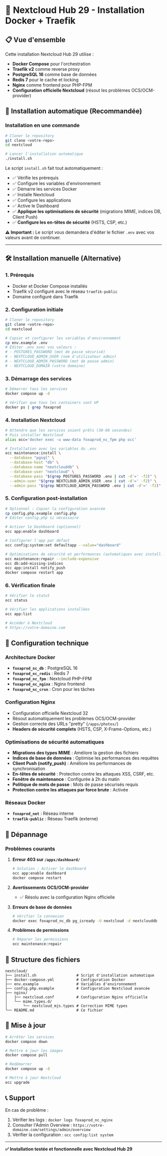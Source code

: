 # 🚀 Nextcloud Hub 29 - Installation Docker + Traefik

## 📋 Vue d'ensemble

Cette installation Nextcloud Hub 29 utilise :
- **Docker Compose** pour l'orchestration
- **Traefik v2** comme reverse proxy
- **PostgreSQL 16** comme base de données
- **Redis 7** pour le cache et locking
- **Nginx** comme frontend pour PHP-FPM
- **Configuration officielle Nextcloud** (résout les problèmes OCS/OCM-provider)

## 🚀 Installation automatique (Recommandée)

### Installation en une commande

```bash
# Cloner le repository
git clone <votre-repo>
cd nextcloud

# Lancer l'installation automatique
./install.sh
```

Le script `install.sh` fait tout automatiquement :
- ✅ Vérifie les prérequis
- ✅ Configure les variables d'environnement
- ✅ Démarre les services Docker
- ✅ Installe Nextcloud
- ✅ Configure les applications
- ✅ Active le Dashboard
- ✅ **Applique les optimisations de sécurité** (migrations MIME, indices DB, Client Push)
- ✅ **Configure les en-têtes de sécurité** (HSTS, CSP, etc.)

**⚠️ Important :** Le script vous demandera d'éditer le fichier `.env` avec vos valeurs avant de continuer.

---

## 🛠️ Installation manuelle (Alternative)

### 1. Prérequis
- Docker et Docker Compose installés
- Traefik v2 configuré avec le réseau `traefik-public`
- Domaine configuré dans Traefik

### 2. Configuration initiale

```bash
# Cloner le repository
git clone <votre-repo>
cd nextcloud

# Copier et configurer les variables d'environnement
cp env.example .env
# Éditer .env avec vos valeurs :
# - POSTGRES_PASSWORD (mot de passe sécurisé)
# - NEXTCLOUD_ADMIN_USER (nom d'utilisateur admin)
# - NEXTCLOUD_ADMIN_PASSWORD (mot de passe admin)
# - NEXTCLOUD_DOMAIN (votre domaine)
```

### 3. Démarrage des services

```bash
# Démarrer tous les services
docker compose up -d

# Vérifier que tous les containers sont UP
docker ps | grep foxaprod
```

### 4. Installation Nextcloud

```bash
# Attendre que les services soient prêts (30-60 secondes)
# Puis installer Nextcloud
alias occ='docker exec -u www-data foxaprod_nc_fpm php occ'

# Installation avec les variables du .env
occ maintenance:install \
  --database "pgsql" \
  --database-host "db" \
  --database-name "nextclouddb" \
  --database-user "nextcloud" \
  --database-pass "$(grep POSTGRES_PASSWORD .env | cut -d'=' -f2)" \
  --admin-user "$(grep NEXTCLOUD_ADMIN_USER .env | cut -d'=' -f2)" \
  --admin-pass "$(grep NEXTCLOUD_ADMIN_PASSWORD .env | cut -d'=' -f2)"
```

### 5. Configuration post-installation

```bash
# Optionnel : Copier la configuration avancée
cp config.php.example config.php
# Éditer config.php si nécessaire

# Activer le Dashboard (optionnel)
occ app:enable dashboard

# Configurer l'app par défaut
occ config:system:set defaultapp --value="dashboard"

# Optimisations de sécurité et performances (automatiques avec install.sh)
occ maintenance:repair --include-expensive
occ db:add-missing-indices
occ app:install notify_push
docker compose restart app
```

### 6. Vérification finale

```bash
# Vérifier le statut
occ status

# Vérifier les applications installées
occ app:list

# Accéder à Nextcloud
# https://votre-domaine.com
```

## 🔧 Configuration technique

### Architecture Docker
- **`foxaprod_nc_db`** : PostgreSQL 16
- **`foxaprod_nc_redis`** : Redis 7
- **`foxaprod_nc_fpm`** : Nextcloud PHP-FPM
- **`foxaprod_nc_nginx`** : Nginx frontend
- **`foxaprod_nc_cron`** : Cron pour les tâches

### Configuration Nginx
- Configuration officielle Nextcloud 32
- Résout automatiquement les problèmes OCS/OCM-provider
- Gestion correcte des URLs "pretty" (`/apps/photos/`)
- **Headers de sécurité complets** (HSTS, CSP, X-Frame-Options, etc.)

### Optimisations de sécurité automatiques
- **Migrations des types MIME** : Améliore la gestion des fichiers
- **Indices de base de données** : Optimise les performances des requêtes
- **Client Push (notify_push)** : Améliore les performances de synchronisation
- **En-têtes de sécurité** : Protection contre les attaques XSS, CSRF, etc.
- **Fenêtre de maintenance** : Configurée à 2h du matin
- **Politique de mots de passe** : Mots de passe sécurisés requis
- **Protection contre les attaques par force brute** : Activée

### Réseaux Docker
- **`foxaprod_net`** : Réseau interne
- **`traefik-public`** : Réseau Traefik (externe)

## 🚨 Dépannage

### Problèmes courants

1. **Erreur 403 sur `/apps/dashboard/`**
   ```bash
   # Solution : Activer le dashboard
   occ app:enable dashboard
   docker compose restart
   ```

2. **Avertissements OCS/OCM-provider**
   - ✅ Résolu avec la configuration Nginx officielle

3. **Erreurs de base de données**
   ```bash
   # Vérifier la connexion
   docker exec foxaprod_nc_db pg_isready -U nextcloud -d nextclouddb
   ```

4. **Problèmes de permissions**
   ```bash
   # Réparer les permissions
   occ maintenance:repair
   ```

## 📁 Structure des fichiers

```
nextcloud/
├── install.sh                  # Script d'installation automatique
├── docker-compose.yml          # Configuration Docker
├── env.example                 # Variables d'environnement
├── config.php.example          # Configuration Nextcloud avancée
├── nginx/
│   ├── nextcloud.conf          # Configuration Nginx officielle
│   └── mime.types.d/
│       └── nextcloud_mjs.types # Correction MIME types
└── README.md                   # Ce fichier
```

## 🔄 Mise à jour

```bash
# Arrêter les services
docker compose down

# Mettre à jour les images
docker compose pull

# Redémarrer
docker compose up -d

# Mettre à jour Nextcloud
occ upgrade
```

## 📞 Support

En cas de problème :
1. Vérifier les logs : `docker logs foxaprod_nc_nginx`
2. Consulter l'Admin Overview : `https://votre-domaine.com/settings/admin/overview`
3. Vérifier la configuration : `occ config:list system`

---

**✅ Installation testée et fonctionnelle avec Nextcloud Hub 29**
